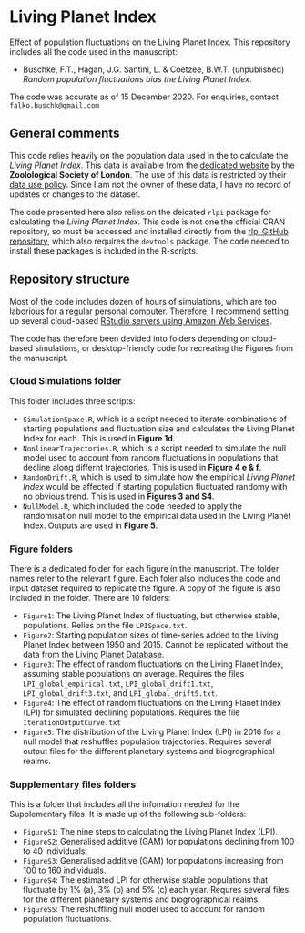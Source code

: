 # Living Planet Index

Effect of population fluctuations on the Living Planet Index. This repository includes all the code used in the manuscript:

* Buschke, F.T., Hagan, J.G. Santini, L. & Coetzee, B.W.T. (unpublished) *Random population fluctuations bias the Living Planet Index*.

The code was accurate as of 15 December 2020. For enquiries, contact `falko.buschk@gmail.com`

## General comments

This code relies heavily on the population data used in the to calculate the *Living Planet Index*. This data is available from the [dedicated website](http://stats.livingplanetindex.org/) by the **Zoolological Society of London**. The use of this data is restricted by their [data use policy](https://livingplanetindex.org/documents/data_agreement.pdf). Since I am not the owner of these data, I have no record of updates or changes to the dataset.

The code presented here also relies on the deicated `rlpi` package for calculating the *Living Planet Index*. This code is not one the official CRAN repository, so must be accessed and installed directly from the [rlpi GitHub repository](https://github.com/Zoological-Society-of-London/rlpi), which also requires the `devtools` package. The code needed to install these packages is included in the R-scripts.


## Repository structure

Most of the code includes dozen of hours of simulations, which are too laborious for a regular personal computer. Therefore, I recommend setting up  several cloud-based [RStudio servers using Amazon Web Services](https://www.louisaslett.com/RStudio_AMI/). 

The code has therefore been devided into folders depending on cloud-based simulations, or desktop-friendly code for recreating the Figures from the manuscript.

### Cloud Simulations folder

This folder includes three scripts:

  * `SimulationSpace.R`, which is a script needed to iterate combinations of starting populations and fluctuation size and calculates the Living Planet Index for each. This is used in **Figure 1d**.
  * `NonlinearTrajectories.R`, which is a script needed to simulate the null model used to account from random fluctuations in populations that decline along differnt trajectories. This is used in **Figure 4 e & f**.
  * `RandomDrift.R`, which is used to simulate how the empirical *Living Planet Index* would be affected if starting population fluctuated randomy with no obvious trend. This is used in **Figures 3 and S4**.
  * `NullModel.R`, which included the code needed to apply the randomisation null model to the empirical data used in the Living Planet Index. Outputs are used in **Figure 5**.
  
### Figure folders

There is a dedicated folder for each figure in the manuscript. The folder names refer to the relevant figure. Each foler also includes the code and input dataset required to replicate the figure. A copy of the figure is also included in the folder. There are 10 folders:

* `Figure1`: The Living Planet Index of fluctuating, but otherwise stable, populations. Relies on the file `LPISpace.txt`.
* `Figure2`: Starting population sizes of time-series added to the Living Planet Index between 1950 and 2015. Cannot be replicated without the data from the [Living Planet Database](http://stats.livingplanetindex.org/).
* `Figure3`: The effect of random fluctuations on the Living Planet Index, assuming stable populations on average. Requires the files `LPI_global_empirical.txt`, `LPI_global_drift1.txt`, `LPI_global_drift3.txt`, and `LPI_global_drift5.txt`.
* `Figure4`: The effect of random fluctuations on the Living Planet Index (LPI) for simulated declining populations. Requires the file `IterationOutputCurve.txt`
* `Figure5`: The distribution of the Living Planet Index (LPI) in 2016 for a null model that reshuffles population trajectories. Requires several output files for the different planetary systems and biogrographical realms.

### Supplementary files folders

This is a folder that includes all the infomation needed for the Supplementary files. It is made up of the following sub-folders:

* `FigureS1`: The nine steps to calculating the Living Planet Index (LPI).
* `FigureS2`: Generalised additive (GAM) for populations declining from 100 to 40 individuals.
* `FigureS3`: Generalised additive (GAM) for populations increasing from 100 to 160 individuals.
* `FigureS4`: The estimated LPI for otherwise stable populations that fluctuate by 1% (a), 3% (b) and 5% (c) each year. Requres several files for the different planetary systems and biogrographical realms. 
* `FigureS5`: The reshuffling null model used to account for random population fluctuations.
